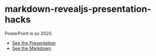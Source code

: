 # markdown-revealjs-presentation-hacks

PowerPoint is so 2020.

- [See the Presentation](https://mafudge.github.io/markdown-revealjs-presentation-hacks/hack.html)
- [See the Markdown](https://github.com/mafudge/markdown-revealjs-presentation-hacks/blob/main/hack.md)
